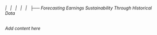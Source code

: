 ###### |   |   |   |   |   ├── Forecasting Earnings Sustainability Through Historical Data

*Add content here*